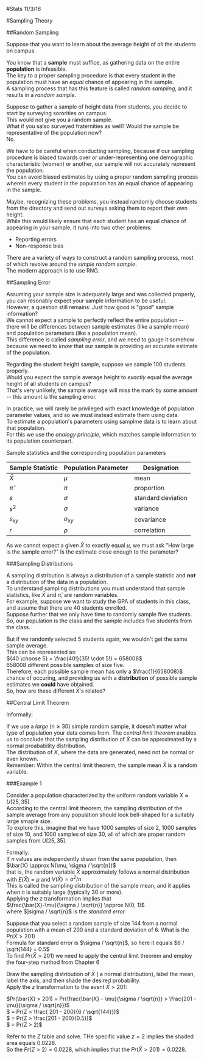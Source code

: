 #Stats 11/3/16

#Sampling Theory

##Random Sampling

Suppose that you want to learn about the average height of *all* the students on campus.

You know that a **sample** must suffice, as gathering data on the entire **population** is infeasible.  
The key to a proper sampling procedure is that every student in the population must have an *equal* chance of appearing in the sample.  
A sampling process that has this feature is called *random sampling*, and it results in a *random sample*.

Suppose to gather a sample of height data from students, you decide to start by surveying sororities on campus.  
This would not give you a random sample.  
What if you salso surveyed fraternities as well? Would the sample be representative of the population now?  
No.

We have to be careful when conducting sampling, because if our sampling procedure is biased towards over or under-representing one demographic characteristic (women) or another, our sample will not accurately represent the population.  
You can avoid biased estimates by using a proper random sampling process wherein every student in the population has an equal chance of appearing in the sample.

Maybe, recognizing these problems, you instead randomly choose students from the directory and send out surveys asking them to report their own height.  
While this would likely ensure that each student has an equal chance of appearing in your sample, it runs into two other problems:

* Reporting errors
* Non-response bias

There are a variety of ways to construct a random sampling process, most of which revolve around the *simple random sample*.  
The modern approach is to use RNG.


##Sampling Error

Assuming your sample size is adequately large and was collected properly, you can resonably expect your sample information to be useful.  
However, a question still remains: Just how good is "good" sample information?  
We cannot expect a sample to perfectly reflect the entire population -- there will be differences between sample estimates (like a sample mean) and population parameters (like a population mean).  
This difference is called *sampling error*, and we need to gauge it somehow because we need to *know* that our sample is providing an accurate estimate of the population.

Regarding the student height sample, suppose we sample 100 students properly.  
Would you expect the sample average height to *exactly* equal the average height of all students on campus?  
That's very unlikely, the sample average will miss the mark by some amount -- this amount *is* the sampling error.  

In practice, we will rarely be privileged with exact knowledge of population parameter values, and so we must instead estimate them using data.  
To estimate a population's parameters using samplme data is to learn about that population.  
For this we use the *analogy principle*, which matches sample information to its population counterpart.

Sample statistics and the corresponding population parameters

|Sample Statistic|Population Parameter|Designation|
|----------------|----------|---|
| $\bar{X}$ |$\mu$|mean|
|$\hat{\pi}$|$\pi$|proportion|
|    $s$    |$\sigma$|standard deviation|
|   $s^2$   |$\sigma$|variance|
|  $s_{xy}$ |$\sigma_{xy}$|covariance|
|    $r$    |$\rho$|correlation|

As we cannot expect a given $\bar{X}$ to exactly equal $\mu$, we must ask "How large is the sample error?" Is the estimate close enough to the parameter?  

###Sampling Distributions

A sampling distribution is always a distribution of a sample statistic and **_not_** a distribution of the data in a population.  
To understand sampling distributions you must understand that sample statistics, like $\bar{X}$ and $\hat{\pi}$, are random variables.  
For example, suppose we want to study the GPA of students in this class, and assume that there are 40 students enrolled.  
Suppose further that we only have time to randomly sample five students. So, our population is the class and the sample includes five students from the class.  

But if we randomly selected 5 students again, we wouldn't get the same sample average.  
This can be represented as:  
${40 \choose 5} = \frac{40!}{35! \cdot 5!} = 658008$  
658008 different possible samples of size five.  
Therefore, each possible sample mean has only a $\frac{1}{658008}$ chance of occuring, and providing us with a **distribution** of possible sample estimates we **could** have obtained.  
So, how are these different $\bar{X}$'s related?


##Central Limit Theorem

Informally:

If we use a *large* ($n \geq 30$) simple random sample, it doesn't matter what type of population your data comes from. The *central limit theorem* enables us to conclude that the sampling distribution of $\bar{X}$ can be approximated by a normal proabability distribution.  
The distribution of $X$, where the data are generated, need not be normal or even known.  
Remember: Within the central limit theorem, the sample mean $\bar{X}$ is a random variable.

###Example 1

Consider a population characterized by the uniform random variable $X \approx U[25, 35]$  
According to the central limit theorem, the sampling distribution of the sample average from any population should look bell-shaped for a suitably large smaple size.  
To explore this, imagine that we have 1000 samples of size 2, 1000 samples of size 10, and 1000 samples of size 30, all of which are proper random samples from $U[25, 35]$.

Formally:  
If $n$ values are independently drawn from the same population, then  
$\bar{X} \approx N(\mu, \sigma / \sqrt{n})$  
that is, the random variable $\bar{X}$ approximately follows a normal distribution with $E(\bar{X}) = \mu$ and $V(\bar{X}) = \sigma^2 / n$  
This is called the sampling distribution of the sample mean, and it applies when $n$ is suitably large (typically 30 or more).  
Applying the $z$ transformation implies that  
$\frac{\bar{X}-\mu}{\sigma / \sqrt{n}} \approx N(0, 1)$  
where $]sigma / \sqrt{n}$ is the *standard error*

Suppose that you select a random sample of size 144 from a normal population with a mean of 200 and a standard deviation of 6. What is the $Pr(\bar{X} > 201)$  
Formula for standard error is $\sigma / \sqrt{n}$, so here it equals $6 / \sqrt{144} = 0.5$  
To find $Pr(\bar{X} > 201)$ we need to apply the central limit theorem and employ the four-step method from Chapter 6  

Draw the sampling distribution of $\bar{X}$ ( a normal distribution), label the mean, label the axis, and then shade the desired probability.  
Apply the $z$ transformation to the event $\bar{X} > 201$:  

$Pr(\bar{X} > 201) = Pr(\frac{\bar{X} - \mu}{\sigma / \sqrt{n}} > \frac{201 - \mu}{\sigma / \sqrt{n}})$  
$ = Pr(Z > \frac{ 201 - 200}{6 / \sqrt{144}})$  
$ = Pr(Z > \frac{201 - 200}{0.5})$  
$ = Pr(Z > 2)$

Refer to the $Z$ table and solve. THe specific value $z = 2$ implies the shaded area equals 0.0228.  
So the $Pr(Z > 2) = 0.0228$, which implies that the $Pr(\bar{X} > 201) = 0.0228$.